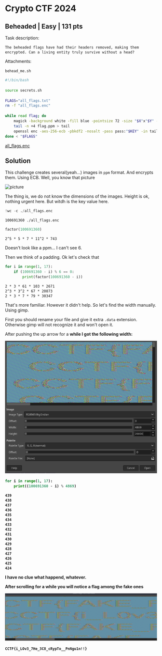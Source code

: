 # Crypto CTF 2024
##  Beheaded | Easy | 131 pts

Task description:

```
The beheaded flags have had their headers removed, making them encrypted. Can a living entity truly survive without a head?
```

Attachments:

`behead_me.sh`

```bash
#!/bin/bash

source secrets.sh

FLAGS="all_flags.txt"
rm -f "all_flags.enc"

while read flag; do
	magick -background white -fill blue -pointsize 72 -size "$X"x"$Y" -gravity North caption:"$flag" flag.ppm
	tail -n +4 flag.ppm > tail
	openssl enc -aes-256-ecb -pbkdf2 -nosalt -pass pass:"$KEY" -in tail >> "all_flags.enc"
done < "$FLAGS"
```

[all_flags.enc](./all_flags.enc)

## Solution

This challenge creates several(yeah...) images in `ppm` format. And encrypts them. Using ECB. Well, you know that picture 

![picture](https://upload.wikimedia.org/wikipedia/commons/c/c0/Tux_ECB.png)


The thing is, we do not know the dimensions of the images. Height is ok, nothing urgent here. But witdh is the key value here. 


```python
!wc -c ./all_flags.enc
```

    100691360 ./all_flags.enc



```python
factor(100691360)
```




    2^5 * 5 * 7 * 11^2 * 743



Doesn't look like a ppm... I can't see 6. 

Then we think of a padding. Ok let's check that


```python
for i in range(1, 17):
    if (100691360 - i) % 6 == 0:
        print(factor(100691360 - i))
```

    2 * 3 * 61 * 103 * 2671
    2^3 * 3^2 * 67 * 20873
    2 * 3 * 7 * 79 * 30347


That's more familiar. However it didn't help. So let's find the width manually. Using gimp.

First you should rename your file and give it extra `.data` extension. Otherwise gimp will not recognize it and won't open it.


After pushing the up arrow for a <b>while<b> I got the following width:

![image.png](facde3e3-816a-444b-8407-548bf8d35895.png)


```python
for i in range(1, 17):
    print((100691360 - i) % 4869)
```

    439
    438
    437
    436
    435
    434
    433
    432
    431
    430
    429
    428
    427
    426
    425
    424


I have no clue what happend, whatever.

After scrolling for a while you will notice a flag **among** the fake ones

![image.png](e5dd4763-8ea1-43f0-91d9-ca8460ab0b0e.png)

`CCTF{i_LOv3_7He_3C8_cRypTo__PnNgu1n!!}`
